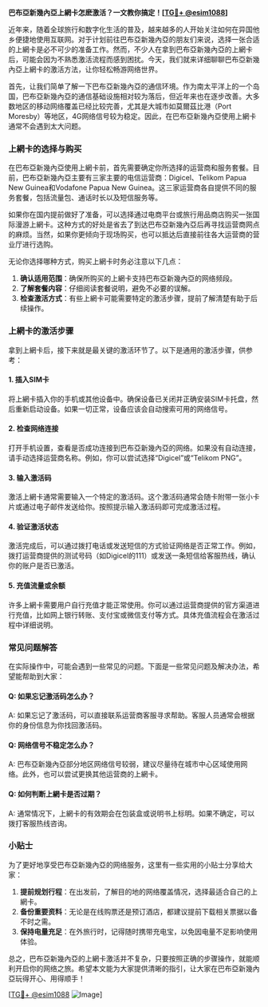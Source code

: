 **巴布亞新幾內亞上網卡怎麽激活？一文教你搞定！[[TG💪+ @esim1088](https://t.me/s/esim1088)]**

近年来，随着全球旅行和数字化生活的普及，越来越多的人开始关注如何在异国他乡便捷地使用互联网。对于计划前往巴布亞新幾內亞的朋友们来说，选择一张合适的上網卡是必不可少的准备工作。然而，不少人在拿到巴布亞新幾內亞的上網卡后，可能会因为不熟悉激活流程而感到困扰。今天，我们就来详细聊聊巴布亞新幾內亞上網卡的激活方法，让你轻松畅游网络世界。

首先，让我们简单了解一下巴布亞新幾內亞的通信环境。作为南太平洋上的一个岛国，巴布亞新幾內亞的通信基础设施相对较为落后，但近年来也在逐步改善。大多数地区的移动网络覆盖已经比较完善，尤其是大城市如莫爾茲比港（Port Moresby）等地区，4G网络信号较为稳定。因此，在巴布亞新幾內亞使用上網卡通常不会遇到太大问题。

### 上網卡的选择与购买

在巴布亞新幾內亞使用上網卡前，首先需要确定你所选择的运营商和服务套餐。目前，巴布亞新幾內亞主要有三家主要的电信运营商：Digicel、Telikom Papua New Guinea和Vodafone Papua New Guinea。这三家运营商各自提供不同的服务套餐，包括流量包、通话时长以及短信服务等。

如果你在国内提前做好了准备，可以选择通过电商平台或旅行用品商店购买一张国际漫游上網卡。这种方式的好处是省去了到达巴布亞新幾內亞后再寻找运营商网点的麻烦。当然，如果你更倾向于现场购买，也可以抵达后直接前往各大运营商的营业厅进行选购。

无论你选择哪种方式，购买上網卡时务必注意以下几点：

1. **确认适用范围**：确保所购买的上網卡支持巴布亞新幾內亞的网络频段。
2. **了解套餐内容**：仔细阅读套餐说明，避免不必要的误解。
3. **检查激活方式**：有些上網卡可能需要特定的激活步骤，提前了解清楚有助于后续操作。

### 上網卡的激活步骤

拿到上網卡后，接下来就是最关键的激活环节了。以下是通用的激活步骤，供参考：

#### 1. 插入SIM卡
将上網卡插入你的手机或其他设备中。确保设备已关闭并正确安装SIM卡托盘，然后重新启动设备。如果一切正常，设备应该会自动搜索可用的网络信号。

#### 2. 检查网络连接
打开手机设置，查看是否成功连接到巴布亞新幾內亞的网络。如果没有自动连接，请手动选择运营商名称。例如，你可以尝试选择“Digicel”或“Telikom PNG”。

#### 3. 输入激活码
激活上網卡通常需要输入一个特定的激活码。这个激活码通常会随卡附带一张小卡片或通过电子邮件发送给你。按照提示输入激活码即可完成激活过程。

#### 4. 验证激活状态
激活完成后，可以通过拨打电话或发送短信的方式验证网络是否正常工作。例如，拨打运营商提供的测试号码（如Digicel的111）或发送一条短信给客服热线，确认你的账户是否已激活。

#### 5. 充值流量或余额
许多上網卡需要用户自行充值才能正常使用。你可以通过运营商提供的官方渠道进行充值，比如网上银行转账、支付宝或微信支付等方式。具体充值流程会在激活过程中详细说明。

### 常见问题解答

在实际操作中，可能会遇到一些常见的问题。下面是一些常见问题及解决办法，希望能帮助到大家：

#### Q: 如果忘记激活码怎么办？
A: 如果忘记了激活码，可以直接联系运营商客服寻求帮助。客服人员通常会根据你的身份信息为你找回激活码。

#### Q: 网络信号不稳定怎么办？
A: 巴布亞新幾內亞部分地区网络信号较弱，建议尽量待在城市中心区域使用网络。此外，也可以尝试更换其他运营商的上網卡。

#### Q: 如何判断上網卡是否过期？
A: 通常情况下，上網卡的有效期会在包装盒或说明书上标明。如果不确定，可以拨打客服热线咨询。

### 小贴士

为了更好地享受巴布亞新幾內亞的网络服务，这里有一些实用的小贴士分享给大家：

1. **提前规划行程**：在出发前，了解目的地的网络覆盖情况，选择最适合自己的上網卡。
2. **备份重要资料**：无论是在线购票还是预订酒店，都建议提前下载相关票据以备不时之需。
3. **保持电量充足**：在外旅行时，记得随时携带充电宝，以免因电量不足影响使用体验。

总之，巴布亞新幾內亞的上網卡激活并不复杂，只要按照正确的步骤操作，就能顺利开启你的网络之旅。希望本文能为大家提供清晰的指引，让大家在巴布亞新幾內亞玩得开心、用得顺手！

[[TG💪+ @esim1088](https://t.me/s/esim1088) ![Image](https://i.postimg.cc/4NQfJmqS/Snipaste-2025-05-13-00-14-12.png)]